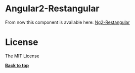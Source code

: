 # Angular2-Restangular

From now this component is available here: [Ng2-Restangular](https://www.npmjs.com/package/ng2-restangular)

# License

The MIT License

**[Back to top](#table-of-contents)**

